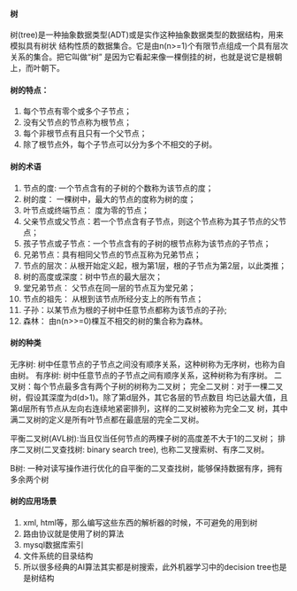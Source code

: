 #### 树
树(tree)是一种抽象数据类型(ADT)或是实作这种抽象数据类型的数据结构，用来模拟具有树状
结构性质的数据集合。它是由n(n>=1)个有限节点组成一个具有层次关系的集合。把它叫做“树”
是因为它看起来像一棵倒挂的树，也就是说它是根朝上，而叶朝下。


#### 树的特点：
1. 每个节点有零个或多个子节点；
2. 没有父节点的节点称为根节点；
3. 每个非根节点有且只有一个父节点；
4. 除了根节点外，每个子节点可以分为多个不相交的子树。


#### 树的术语
1. 节点的度: 一个节点含有的子树的个数称为该节点的度；
2. 树的度： 一棵树中，最大的节点的度称为树的度；
3. 叶节点或终端节点： 度为零的节点；
4. 父亲节点或父节点：若一个节点含有子节点，则这个节点称为其子节点的父节点；
5. 孩子节点或子节点：一个节点含有的子树的根节点称为该节点的子节点；
6. 兄弟节点：具有相同父节点的节点互称为兄弟节点；
7. 节点的层次：从根开始定义起，根为第1层，根的子节点为第2层，以此类推；
8. 树的高度或深度：树中节点的最大层次；
9. 堂兄弟节点： 父节点在同一层的节点互为堂兄弟；
10. 节点的祖先： 从根到该节点所经分支上的所有节点；
11. 子孙：以某节点为根的子树中任意节点都称为该节点的子孙;
12. 森林： 由n(n>>=0)棵互不相交的树的集合称为森林。


#### 树的种类
无序树: 树中任意节点的子节点之间没有顺序关系，这种树称为无序树，也称为自由树。
有序树: 树中任意节点的子节点之间有顺序关系，这种树称为有序树。
二叉树：每个节点最多含有两个子树的树称为二叉树；
完全二叉树：对于一棵二叉树，假设其深度为d(d>1)。除了第d层外，其它各层的节点数目
均已达最大值，且第d层所有节点从左向右连续地紧密排列，这样的二叉树被称为完全二叉
树，其中满二叉树的定义是所有叶节点都在最底层的完全二叉树。

平衡二叉树(AVL树):当且仅当任何节点的两棵子树的高度差不大于1的二叉树；
排序二叉树(二叉查找树: binary search tree), 也称二叉搜索树、有序二叉树。

B树: 一种对读写操作进行优化的自平衡的二叉查找树，能够保持数据有序，拥有多余两个树


#### 树的应用场景
1. xml, html等，那么编写这些东西的解析器的时候，不可避免的用到树
2. 路由协议就是使用了树的算法
3. mysql数据库索引
4. 文件系统的目录结构
5. 所以很多经典的AI算法其实都是树搜索，此外机器学习中的decision tree也是是树结构
